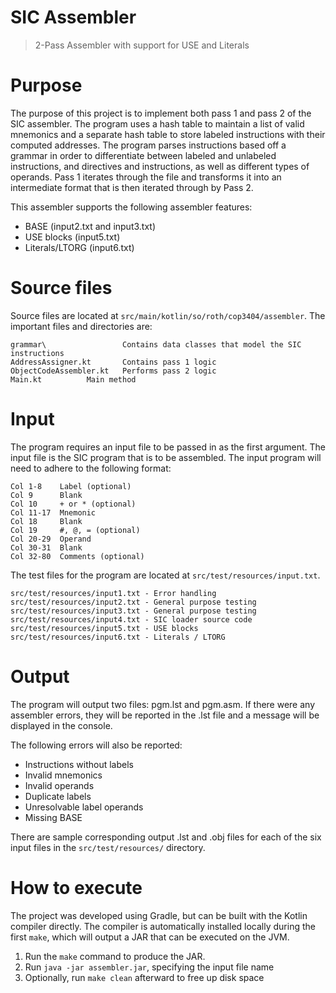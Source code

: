 SIC Assembler
===========================

> 2-Pass Assembler with support for USE and Literals


# Purpose

The purpose of this project is to implement both pass 1 and pass 2 of the SIC assembler.
The program uses a hash table to maintain a list of valid mnemonics and a separate hash
table to store labeled instructions with their computed addresses. The program parses
instructions based off a grammar in order to differentiate between labeled and unlabeled
instructions, and directives and instructions, as well as different types of operands.
Pass 1 iterates through the file and transforms it into an intermediate format that is
then iterated through by Pass 2.


This assembler supports the following assembler features:
- BASE (input2.txt and input3.txt)
- USE blocks (input5.txt)
- Literals/LTORG (input6.txt)


# Source files

Source files are located at `src/main/kotlin/so/roth/cop3404/assembler`. The important
files and directories are:

    grammar\                 Contains data classes that model the SIC instructions
    AddressAssigner.kt       Contains pass 1 logic
    ObjectCodeAssembler.kt   Performs pass 2 logic
    Main.kt			 Main method

# Input

The program requires an input file to be passed in as the first argument. The
input file is the SIC program that is to be assembled. The input program will
need to adhere to the following format:

    Col 1-8    Label (optional)
    Col 9      Blank
    Col 10     + or * (optional)
    Col 11-17  Mnemonic
    Col 18     Blank
    Col 19     #, @, = (optional)
    Col 20-29  Operand
    Col 30-31  Blank
    Col 32-80  Comments (optional)

The test files for the program are located at `src/test/resources/input.txt`.

    src/test/resources/input1.txt - Error handling
    src/test/resources/input2.txt - General purpose testing
    src/test/resources/input3.txt - General purpose testing
    src/test/resources/input4.txt - SIC loader source code
    src/test/resources/input5.txt - USE blocks
    src/test/resources/input6.txt - Literals / LTORG


# Output

The program will output two files: pgm.lst and pgm.asm. If there were any assembler
errors, they will be reported in the .lst file and a message will be displayed in the
console.

The following errors will also be reported:

  - Instructions without labels
  - Invalid mnemonics
  - Invalid operands
  - Duplicate labels
  - Unresolvable label operands
  - Missing BASE

There are sample corresponding output .lst and .obj files for each of the
six input files in the `src/test/resources/` directory.


# How to execute

The project was developed using Gradle, but can be built with the Kotlin
compiler directly. The compiler is automatically installed locally during
the first `make`, which will output a JAR that can be executed on the JVM.

  1. Run the `make` command to produce the JAR.
  2. Run `java -jar assembler.jar`, specifying the input file name
  3. Optionally, run `make clean` afterward to free up disk space
